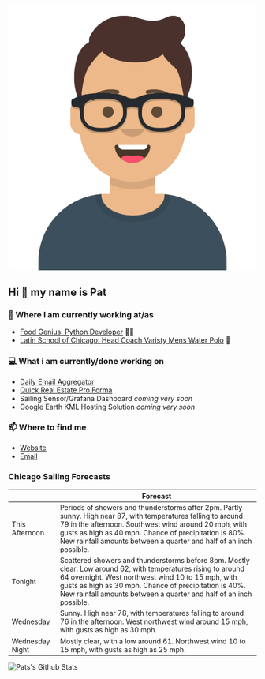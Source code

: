 [![Social banner for p-j-falconer](https://raw.githubusercontent.com/P-J-FALCONER/P-J-FALCONER/master/assets/avataaars.svg)](https://patfalconer.com/)
## Hi :wave: my name is Pat

### 💼 Where I am currently working at/as
- [Food Genius: Python Developer](https://getfoodgenius.com/) 🍔🐍
- [Latin School of Chicago: Head Coach Varisty Mens Water Polo](https://www.latinschool.org/) 🤽


### 💻 What i am currently/done working on
 - [Daily Email Aggregator](https://github.com/P-J-FALCONER/dott_daily_mail)
 - [Quick Real Estate Pro Forma](https://github.com/P-J-FALCONER/henry)
 - Sailing Sensor/Grafana Dashboard *coming very soon*
 - Google Earth KML Hosting Solution *coming very soon*

### 📫 Where to find me
 - [Website](https://patfalconer.com/)
 - [Email](mailto:patrick.j.falconer@gmail.com)


### Chicago Sailing Forecasts
|   | Forecast  |
|---|---|
| This Afternoon | Periods of showers and thunderstorms after 2pm. Partly sunny. High near 87, with temperatures falling to around 79 in the afternoon. Southwest wind around 20 mph, with gusts as high as 40 mph. Chance of precipitation is 80%. New rainfall amounts between a quarter and half of an inch possible. |
| Tonight | Scattered showers and thunderstorms before 8pm. Mostly clear. Low around 62, with temperatures rising to around 64 overnight. West northwest wind 10 to 15 mph, with gusts as high as 30 mph. Chance of precipitation is 40%. New rainfall amounts between a quarter and half of an inch possible. |
| Wednesday | Sunny. High near 78, with temperatures falling to around 76 in the afternoon. West northwest wind around 15 mph, with gusts as high as 30 mph. |
| Wednesday Night | Mostly clear, with a low around 61. Northwest wind 10 to 15 mph, with gusts as high as 25 mph. |

![Pats's Github Stats](https://github-readme-stats.vercel.app/api?username=p-j-falconer&show_icons=true&theme=radical)
